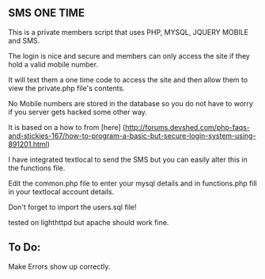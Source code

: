 SMS ONE TIME
-------------


This is a private members script that uses PHP, MYSQL, JQUERY MOBILE and SMS.

The login is nice and secure and members can only access the site if they hold a valid mobile number.

It will text them a one time code to access the site and then allow them to view the private.php file's contents.

No Mobile numbers are stored in the database so you do not have to worry if you server gets hacked some other way.

It is based on a how to from [here] (http://forums.devshed.com/php-faqs-and-stickies-167/how-to-program-a-basic-but-secure-login-system-using-891201.html)

I have integrated textlocal to send the SMS but you can easily alter this in the functions file.

Edit the common.php file to enter your mysql details and in functions.php fill in your textlocal account details.

Don't forget to import the users.sql file!

tested on lighthttpd but apache should work fine.




To Do:
-----

Make Errors show up correctly.
